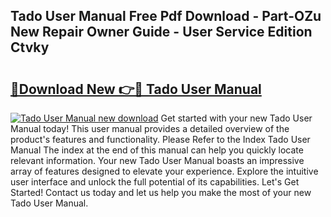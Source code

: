 ## Tado User Manual Free Pdf Download - Part-OZu New Repair Owner Guide - User Service Edition Ctvky

# <h2><a href="http://cf16040.oget.top/?id=Tado+User+Manual">🔗Download New 👉🔴 Tado User Manual</a></h2>

[![Tado User Manual new download](https://i.imgur.com/5g1atiW.png)](http://cf16040.oget.top/?id=Tado+User+Manual)
Get started with your new Tado User Manual today! This user manual provides a detailed overview of the product's features and functionality. Please Refer to the Index Tado User Manual The index at the end of this manual can help you quickly locate relevant information. Your new Tado User Manual boasts an impressive array of features designed to elevate your experience. Explore the intuitive user interface and unlock the full potential of its capabilities. Let's Get Started! Contact us today and let us help you make the most of your new Tado User Manual.
